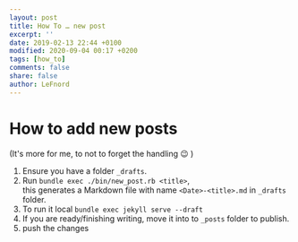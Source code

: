 ```yaml
---
layout: post
title: How To … new post
excerpt: ''
date: 2019-02-13 22:44 +0100
modified: 2020-09-04 00:17 +0200
tags: [how_to]
comments: false
share: false
author: LeFnord
---
```


# How to add new posts
(It's more for me, to not to forget the handling 😉 )

1. Ensure you have a folder `_drafts`.  
2. Run `bundle exec ./bin/new_post.rb <title>`,  
   this generates a Markdown file with name `<Date>-<title>.md` in `_drafts` folder.
3. To run it local `bundle exec jekyll serve --draft`
4. If you are ready/finishing writing, move it into to `_posts` folder to publish.
5. push the changes

